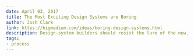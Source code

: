 ```yaml
---
date: April 03, 2017
title: The Most Exciting Design Systems are Boring
author: Josh Clark
link: https://bigmedium.com/ideas/boring-design-systems.html
description: Design-system builders should resist the lure of the new. Don’t confuse design-system work with a rebrand or a tech-stack overhaul. The system’s design patterns should be familiar, even boring.
tags:
- process
---
```


<!-- ARTICLE TAGS
================================
- animation
- code
- contribution
- design-tokens
- leadership
- patterns
- process
- sketch
================================ -->